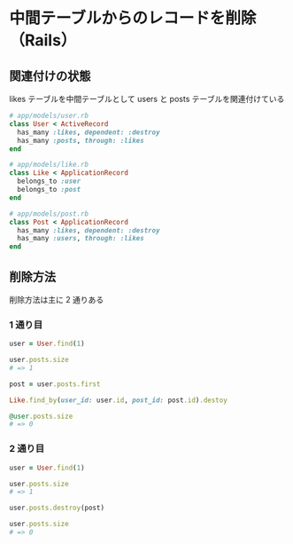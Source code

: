 # 中間テーブルからのレコードを削除（Rails）

## 関連付けの状態

likes テーブルを中間テーブルとして users と posts テーブルを関連付けている

```ruby
# app/models/user.rb
class User < ActiveRecord
  has_many :likes, dependent: :destroy
  has_many :posts, through: :likes
end
```

```ruby
# app/models/like.rb
class Like < ApplicationRecord
  belongs_to :user
  belongs_to :post
end
```

```ruby
# app/models/post.rb
class Post < ApplicationRecord
  has_many :likes, dependent: :destroy
  has_many :users, through: :likes
end
```

## 削除方法

削除方法は主に 2 通りある

### 1 通り目

```ruby
user = User.find(1)

user.posts.size
# => 1

post = user.posts.first

Like.find_by(user_id: user.id, post_id: post.id).destoy

@user.posts.size
# => 0
```

### 2 通り目

```ruby
user = User.find(1)

user.posts.size
# => 1

user.posts.destroy(post)

user.posts.size
# => 0
```
